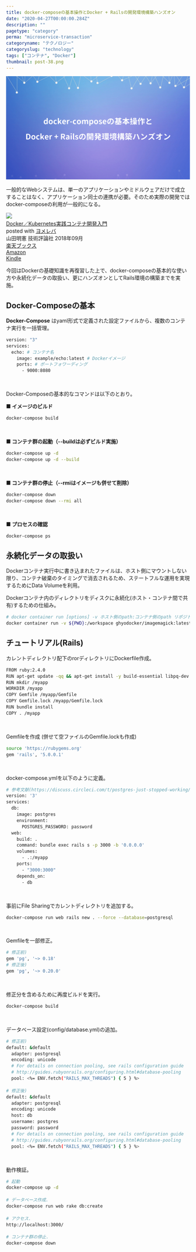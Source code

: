 ```yaml
---
title: docker-composeの基本操作とDocker + Railsの開発環境構築ハンズオン
date: "2020-04-27T00:00:00.284Z"
description: ""
pagetype: "category"
perma: "microservice-transaction"
categoryname: "テクノロジー"
categoryslug: "technology"
tags: ["コンテナ", "Docker"]
thumbnail: post-38.png
---
```


![](./post-38.png)

一般的なWebシステムは、単一のアプリケーションやミドルウェアだけで成立することはなく、アプリケーション同士の連携が必要。そのため実際の開発ではdocker-composeの利用が一般的になる。

<div class="cstmreba"><div class="booklink-box"><div class="booklink-image"><a href="https://hb.afl.rakuten.co.jp/hgc/146fe51c.1fd043a3.146fe51d.605dc196/yomereba_main_20200425225631776?pc=http%3A%2F%2Fbooks.rakuten.co.jp%2Frb%2F15570632%2F%3Fscid%3Daf_ich_link_urltxt%26m%3Dhttp%3A%2F%2Fm.rakuten.co.jp%2Fev%2Fbook%2F" target="_blank" ><img src="https://thumbnail.image.rakuten.co.jp/@0_mall/book/cabinet/0339/9784297100339.jpg?_ex=160x160" style="border: none;" /></a></div><div class="booklink-info"><div class="booklink-name"><a href="https://hb.afl.rakuten.co.jp/hgc/146fe51c.1fd043a3.146fe51d.605dc196/yomereba_main_20200425225631776?pc=http%3A%2F%2Fbooks.rakuten.co.jp%2Frb%2F15570632%2F%3Fscid%3Daf_ich_link_urltxt%26m%3Dhttp%3A%2F%2Fm.rakuten.co.jp%2Fev%2Fbook%2F" target="_blank" >Docker／Kubernetes実践コンテナ開発入門</a><div class="booklink-powered-date">posted with <a href="https://yomereba.com" rel="nofollow" target="_blank">ヨメレバ</a></div></div><div class="booklink-detail">山田明憲 技術評論社 2018年09月    </div><div class="booklink-link2"><div class="shoplinkrakuten"><a href="https://hb.afl.rakuten.co.jp/hgc/146fe51c.1fd043a3.146fe51d.605dc196/yomereba_main_20200425225631776?pc=http%3A%2F%2Fbooks.rakuten.co.jp%2Frb%2F15570632%2F%3Fscid%3Daf_ich_link_urltxt%26m%3Dhttp%3A%2F%2Fm.rakuten.co.jp%2Fev%2Fbook%2F" target="_blank" >楽天ブックス</a></div><div class="shoplinkamazon"><a href="https://www.amazon.co.jp/exec/obidos/asin/4297100339/kanon123-22/" target="_blank" >Amazon</a></div><div class="shoplinkkindle"><a href="https://www.amazon.co.jp/gp/search?keywords=Docker%EF%BC%8FKubernetes%E5%AE%9F%E8%B7%B5%E3%82%B3%E3%83%B3%E3%83%86%E3%83%8A%E9%96%8B%E7%99%BA%E5%85%A5%E9%96%80&__mk_ja_JP=%83J%83%5E%83J%83i&url=node%3D2275256051&tag=kanon123-22" target="_blank" >Kindle</a></div>                              	  	  	  	  	</div></div><div class="booklink-footer"></div></div></div>

今回はDockerの基礎知識を再復習した上で、docker-composeの基本的な使い方や永続化データの取扱い、更にハンズオンとしてRails環境の構築までを実施。


## Docker-Composeの基本

**Docker-Compose** はyaml形式で定義された設定ファイルから、複数のコンテナ実行を一括管理。

```bash
version: "3"
services: 
  echo: # コンテナ名
    image: example/echo:latest # Dockerイメージ
    ports: # ポートフォワーディング
      - 9000:8080
```
<br/>

Docker-Composeの基本的なコマンドは以下のとおり。

**■ イメージのビルド**

```bash 
docker-compose build
```
<br/>

**■ コンテナ群の起動（--buildは必ずビルド実施）**

```bash
docker-compose up -d
docker-compose up -d --build
```
<br/>

**■ コンテナ群の停止（--rmiはイメージも併せて削除）**

```bash
docker-compose down
docker-compose down --rmi all
```
<br/>

**■ プロセスの確認**

```bash
docker-compose ps
```

## 永続化データの取扱い

Dockerコンテナ実行中に書き込まれたファイルは、ホスト側にマウントしない限り、コンテナ破棄のタイミングで消去されるため、ステートフルな運用を実現するためにData Volumeを利用。

Dockerコンテナ内のディレクトリをディスクに永続化(ホスト・コンテナ間で共有)するための仕組み。

```bash
# docker container run [options] -v ホスト側のpath:コンテナ側のpath リポジトリ名:タグ名 コマンド 引数
docker container run -v ${PWD}:/workspace ghyodocker/imagemagick:latest convert -size 100*100 xc:#000000 /workspace/gihyo.jpg
```

## チュートリアル(Rails)

カレントディレクトリ配下のrorディレクトリにDockerfile作成。

```bash
FROM ruby:2.4.0
RUN apt-get update -qq && apt-get install -y build-essential libpq-dev nodejs
RUN mkdir /myapp
WORKDIR /myapp
COPY Gemfile /myapp/Gemfile
COPY Gemfile.lock /myapp/Gemfile.lock
RUN bundle install
COPY . /myapp
```
<br/>

Gemfileを作成 (併せて空ファイルのGemfile.lockも作成)

```bash
source 'https://rubygems.org'
gem 'rails', '5.0.0.1'
```
<br/>

docker-compose.ymlを以下のように定義。

```bash
# 参考文献(https://discuss.circleci.com/t/postgres-just-stopped-working/34511/4)
version: '3'
services:
  db:
    image: postgres
    environment:
      POSTGRES_PASSWORD: password
  web:
    build: .
    command: bundle exec rails s -p 3000 -b '0.0.0.0'
    volumes:
      - .:/myapp
    ports:
      - "3000:3000"
    depends_on:
      - db
```
<br/>

事前にFile Sharingでカレントディレクトリを追加する。

```bash
docker-compose run web rails new . --force --database=postgresql
```
<br/>

Gemfileを一部修正。

```bash
# 修正前)
gem 'pg', '~> 0.18'
# 修正後)
gem 'pg', '~> 0.20.0'
```
<br/>

修正分を含めるために再度ビルドを実行。

```bash
docker-compose build
```
<br/>

データベース設定(config/database.yml)の追加。

```bash
# 修正前)
default: &default
  adapter: postgresql
  encoding: unicode
  # For details on connection pooling, see rails configuration guide
  # http://guides.rubyonrails.org/configuring.html#database-pooling
  pool: <%= ENV.fetch("RAILS_MAX_THREADS") { 5 } %>

# 修正後)
default: &default
  adapter: postgresql
  encoding: unicode
  host: db
  username: postgres
  password: password
  # For details on connection pooling, see rails configuration guide
  # http://guides.rubyonrails.org/configuring.html#database-pooling
  pool: <%= ENV.fetch("RAILS_MAX_THREADS") { 5 } %>
```
<br/>

動作検証。

```bash
# 起動
docker-compose up -d

# データベース作成.
docker-compose run web rake db:create

# アクセス.
http://localhost:3000/

# コンテナ群の停止.
docker-compose down
```
<br/>